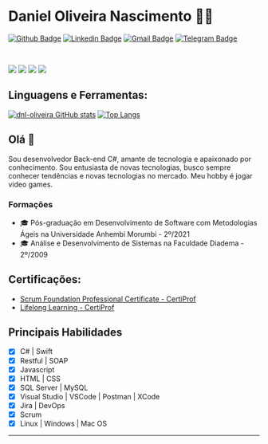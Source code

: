 # Daniel Oliveira Nascimento 👨‍💻

[![Github Badge](https://img.shields.io/badge/-Github-000?style=flat-square&logo=Github&logoColor=white&link=https://github.com/dnl-oliveira)](https://github.com/dnl-oliveira)
[![Linkedin Badge](https://img.shields.io/badge/-LinkedIn-blue?style=flat-square&logo=Linkedin&logoColor=white&link=https://www.linkedin.com/in/danielonascimento/)](https://www.linkedin.com/in/danielonascimento/)
[![Gmail Badge](https://img.shields.io/badge/-Gmail-c14438?style=flat-square&logo=Gmail&logoColor=white&link=mailto:dnl007@gmail.com)](mailto:dnl007@gmail.com/)
[![Telegram Badge](https://img.shields.io/badge/-Telegram-1ca0f1?style=flat-square&labelColor=1ca0f1&logo=telegram&logoColor=white&link=https://t.me/dnloliveiranascimento)](https://t.me/dnloliveiranascimento)

<br/>

<p>
  <img src="http://views.whatilearened.today/views/github/dnl-oliveira/views.svg" />
  <img src="https://img.shields.io/badge/Banco%20de%20Dados-SQL%20Server-brightgreen" />
  <img src="https://img.shields.io/badge/Back--end-C%23-green" />
  <a href="https://github.com/dnl-oliveira/">
    <img src="https://img.shields.io/github/followers/dnl-oliveira?color=%234CC61E&label=GitHub%20Followers%20%3A" />
  </a>
</p>

## Linguagens e Ferramentas:
[![dnl-oliveira GitHub stats](https://github-readme-stats.vercel.app/api?username=dnl-oliveira&show_icons=true&theme=vue-dark)](https://github.com/dnl-oliveira)
[![Top Langs](https://github-readme-stats.vercel.app/api/top-langs/?username=dnl-oliveira&layout=compact&show_icons=true&theme=vue-dark)](https://github.com/dnl-oliveira)

## Olá 👋

Sou desenvolvedor Back-end C#, amante de tecnologia e apaixonado por conhecimento.
Sou entusiasta de novas tecnologias, busco sempre conhecer tendências e novas tecnologias no mercado. 
Meu hobby é jogar video games.

### Formações
- 🎓 Pós-graduação em Desenvolvimento de Software com Metodologias Ágeis na Universidade Anhembi Morumbi - 2º/2021
- 🎓 Análise e Desenvolvimento de Sistemas na Faculdade Diadema - 2º/2009

## Certificações:
- [Scrum Foundation Professional Certificate - CertiProf](https://www.credly.com/badges/77368964-a7d3-4167-aceb-c9d79f1431b6/public_url)
- [Lifelong Learning - CertiProf](https://www.credly.com/badges/d7ef09b8-b9be-414a-a6fc-ea3f9e65747f/public_url)

## Principais Habilidades
- [x] C# | Swift
- [x] Restful | SOAP
- [x] Javascript
- [x] HTML | CSS
- [x] SQL Server | MySQL
- [x] Visual Studio | VSCode | Postman | XCode 
- [x] Jira | DevOps
- [x] Scrum
- [x] Linux | Windows | Mac OS 

---

<!--
**dnl-oliveira/dnl-oliveira** is a ✨ _special_ ✨ repository because its `README.md` (this file) appears on your GitHub profile.

Here are some ideas to get you started:

- 🔭 I’m currently working on ...
- 🌱 I’m currently learning ...
- 👯 I’m looking to collaborate on ...
- 🤔 I’m looking for help with ...
- 💬 Ask me about ...
- 📫 How to reach me: ...
- 😄 Pronouns: ...
- ⚡ Fun fact: ...
-->
